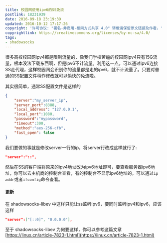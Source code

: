 ```yaml
---
title: 校园网使用ipv6的SS免流
postlink: 18231939
date: 2016-09-18 23:19:39
updated: 2016-10-12 17:17:26
copyright: '许可协议: "署名-非商用-相同方式共享 4.0" 转载请保留原文链接及作者。'
copyrightlink: https://creativecommons.org/licenses/by-nc-sa/4.0/
tags:
- shadowsocks
---
```


很多高校校园网ipv4都是限制流量的，像我们学校苦逼的校园网ipv4只有15G流量，根本没法下载东西啊，但是ipv6不计流量。利用这一点，可以通过ipv6连接SS走代理，这样校园网会识别你的流量都是走的ipv6，就不计流量了。只要对普通的SS配置文件稍作修改就可以愉快的免流啦。<!--more-->

其实很简单，通常SS配置文件是这样的

```json
{
    "server":"my_server_ip",
    "server_port":8388,
    "local_address": "127.0.0.1",
    "local_port":1080,
    "password":"mypassword",
    "timeout":300,
    "method":"aes-256-cfb",
    "fast_open": false
}
```

我们要做的事就是修改server一行的ip，将server行改成这样就行了:

```json
"server":"::",
```

然后在SS的客户端将原来的ipv4地址改为ipv6地址即可，要查看服务器ipv6地址，你可以去主机商的控制台查看，有的控制台不显示ipv6地址的，可以通过`ip addr`或者`ifconfig`命令查看。

#### 更新

在 shadowsocks-libev 中这样只能让ss监听ipv6，要同时监听ipv4和ipv6，应该这样

```json
"server":["[::0]", "0.0.0.0"],
```

至于 shadowsocks-libev 为何要这样，你可以参考这篇文章 [https://linux.cn/article-7823-1.html](https://linux.cn/article-7823-1.html)
